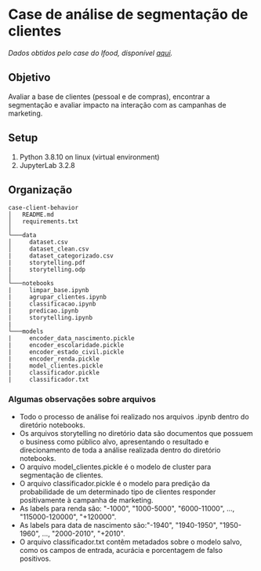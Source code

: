 # Case de análise de segmentação de clientes
*Dados obtidos pelo case do Ifood, disponível [aqui](https://github.com/ifood/ifood-data-business-analyst-test).*

## Objetivo
Avaliar a base de clientes (pessoal e de compras), encontrar a segmentação e avaliar impacto na interação com as campanhas de marketing.

## Setup
1. Python 3.8.10 on linux (virtual environment)
2. JupyterLab 3.2.8

## Organização
```
case-client-behavior
│   README.md
│   requirements.txt
│
└───data
│     dataset.csv
│     dataset_clean.csv
|     dataset_categorizado.csv
|     storytelling.pdf
|     storytelling.odp
│
└───notebooks
|     limpar_base.ipynb
|     agrupar_clientes.ipynb
|     classificacao.ipynb
|     predicao.ipynb
|     storytelling.ipynb
|
└───models
|     encoder_data_nascimento.pickle
|     encoder_escolaridade.pickle
|     encoder_estado_civil.pickle
|     encoder_renda.pickle
|     model_clientes.pickle
|     classificador.pickle
|     classificador.txt
```

### Algumas observações sobre arquivos
- Todo o processo de análise foi realizado nos arquivos .ipynb dentro do diretório notebooks.
- Os arquivos storytelling no diretório data são documentos que possuem o business como público alvo, apresentando o resultado e direcionamento de toda a análise realizada dentro do diretório notebooks.
- O arquivo model_clientes.pickle é o modelo de cluster para segmentação de clientes.
- O arquivo classificador.pickle é o modelo para predição da probabilidade de um determinado tipo de clientes responder positivamente à campanha de marketing.
- As labels para renda são: "-1000", "1000-5000", "6000-11000", ..., "115000-120000", "+120000".
- As labels para data de nascimento são:"-1940", "1940-1950", "1950-1960", ..., "2000-2010", "+2010".
- O arquivo classificador.txt contêm metadados sobre o modelo salvo, como os campos de entrada, acurácia e porcentagem de falso positivos.
